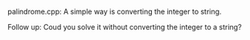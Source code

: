 palindrome.cpp: A simple way is converting the integer to string.

Follow up: Coud you solve it without converting the integer to a string?
